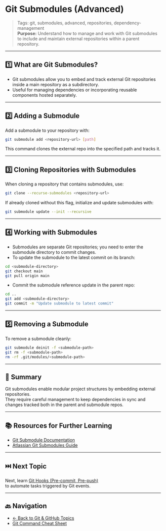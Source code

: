 # Git Submodules (Advanced)

> Tags: git, submodules, advanced, repositories, dependency-management  
> **Purpose:** Understand how to manage and work with Git submodules to include and maintain external repositories within a parent repository.

---

## 1️⃣ What are Git Submodules?

- Git submodules allow you to embed and track external Git repositories inside a main repository as a subdirectory.  
- Useful for managing dependencies or incorporating reusable components hosted separately.

---

## 2️⃣ Adding a Submodule

Add a submodule to your repository with:

```bash
git submodule add <repository-url> [path]
```

This command clones the external repo into the specified path and tracks it.

---

## 3️⃣ Cloning Repositories with Submodules

When cloning a repository that contains submodules, use:

```bash
git clone --recurse-submodules <repository-url>
```

If already cloned without this flag, initialize and update submodules with:

```bash
git submodule update --init --recursive
```

---

## 4️⃣ Working with Submodules

- Submodules are separate Git repositories; you need to enter the submodule directory to commit changes.  
- To update the submodule to the latest commit on its branch:

```bash
cd <submodule-directory>
git checkout main
git pull origin main
```

- Commit the submodule reference update in the parent repo:

```bash
cd ..
git add <submodule-directory>
git commit -m "Update submodule to latest commit"
```

---

## 5️⃣ Removing a Submodule

To remove a submodule cleanly:

```bash
git submodule deinit -f <submodule-path>
git rm -f <submodule-path>
rm -rf .git/modules/<submodule-path>
```

---

## 🧾 Summary

Git submodules enable modular project structures by embedding external repositories.  
They require careful management to keep dependencies in sync and changes tracked both in the parent and submodule repos.

---

## 📚 Resources for Further Learning

- [Git Submodule Documentation](https://git-scm.com/book/en/v2/Git-Tools-Submodules)  
- [Atlassian Git Submodules Guide](https://www.atlassian.com/git/tutorials/git-submodule)  

---

## ⏭️ Next Topic

Next, learn [Git Hooks (Pre-commit, Pre-push)](24-git-hooks.md)  
to automate tasks triggered by Git events.

---

## 🔙 Navigation

- [← Back to Git & GitHub Topics](README.md)  
- [Git Command Cheat Sheet](cheat-sheet.md)
